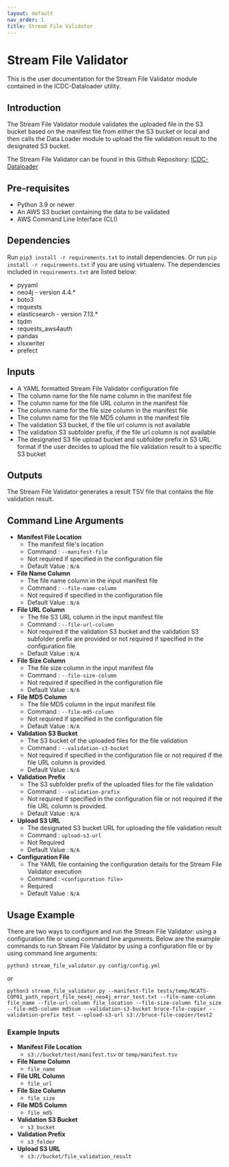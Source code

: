 ```yaml
---
layout: default
nav_order: 1
title: Stream File Validator
---
```

# Stream File Validator
This is the user documentation for the Stream File Validator module contained in the ICDC-Dataloader utility.

## Introduction
The Stream File Validator module validates the uploaded file in the S3 bucket based on the manifest file from either the S3 bucket or local and then calls the Data Loader module to upload the file validation result to the designated S3 bucket.

The Stream File Validator can be found in this Github Repository: [ICDC-Dataloader](https://github.com/CBIIT/icdc-dataloader)

## Pre-requisites
* Python 3.9 or newer
* An AWS S3 bucket containing the data to be validated
* AWS Command Line Interface (CLI)

## Dependencies
Run ```pip3 install -r requirements.txt``` to install dependencies. Or run ```pip install -r requirements.txt``` if you are using virtualenv. The dependencies included in ````requirements.txt```` are listed below:

* pyyaml
* neo4j - version 4.4.*
* boto3
* requests
* elasticsearch - version 7.13.*
* tqdm
* requests_aws4auth
* pandas
* xlsxwriter
* prefect

## Inputs
* A YAML formatted Stream File Validator configuration file
* The column name for the file name column in the manifest file
* The column name for the file URL column in the manifest file
* The column name for the file size column in the manifest file
* The column name for the file MD5 column in the manifest file
* The validation S3 bucket, if the file url column is not available
* The validation S3 subfolder prefix, if the file url column is not available
* The designated S3 file upload bucket and subfolder prefix in S3 URL format if the user decides to upload the file validation result to a specific S3 bucket

## Outputs
The Stream File Validator generates a result TSV file that contains the file validation result.

## Command Line Arguments
* **Manifest File Location**
    * The manifest file's location
    * Command : ````--manifest-file````
    * Not required if specified in the configuration file
    * Default Value : ````N/A````
* **File Name Column**
    * The file name column in the input manifest file
    * Command : ````--file-name-column````
    * Not required if specified in the configuration file
    * Default Value : ````N/A````
* **File URL Column**
    * The file S3 URL column in the input manifest file
    * Command : ````--file-url-column````
    * Not required if the validation S3 bucket and the validation S3 subfolder prefix are provided or not required if specified in the configuration file
    * Default Value : ````N/A````
* **File Size Column**
    * The file size column in the input manifest file
    * Command : ````--file-size-column````
    * Not required if specified in the configuration file
    * Default Value : ````N/A````
* **File MD5 Column**
    * The file MD5 column in the input manifest file
    * Command : ````--file-md5-column````
    * Not required if specified in the configuration file
    * Default Value : ````N/A````
* **Validation S3 Bucket**
    * The S3 bucket of the uploaded files for the file validation
    * Command : ````--validation-s3-bucket````
    * Not required if specified in the configuration file or not required if the file URL column is provided.
    * Default Value : ````N/A````
* **Validation Prefix**
    * The S3 subfolder prefix of the uploaded files for the file validation
    * Command : ````--validation-prefix````
    * Not required if specified in the configuration file or not required if the file URL column is provided.
    * Default Value : ````N/A````
* **Upload S3 URL**
    * The designated S3 bucket URL for uploading the file validation result
    * Command : ````upload-s3-url````
    * Not Required
    * Default Value : ````N/A````
* **Configuration File**
    * The YAML file containing the configuration details for the Stream File Validator execution
    * Command : ````<configuration file>````
    * Required
    * Default Value : ````N/A````

## Usage Example
There are two ways to configure and run the Stream File Validator: using a configuration file or using command line arguments. Below are the example commands to run Stream File Validator by using a configuration file or by using command line arguments:
````
python3 stream_file_validator.py config/config.yml
````
or
````
python3 stream_file_validator.py --manifest-file tests/temp/NCATS-COP01_path_report_file_neo4j_neo4j_error_test.txt --file-name-column file_name --file-url-column file_location --file-size-column file_size --file-md5-column md5sum --validation-s3-bucket bruce-file-copier --validation-prefix test --upload-s3-url s3://bruce-file-copier/test2
````
### Example Inputs
* **Manifest File Location**
    * ````s3://bucket/test/manifest.tsv```` or ````temp/manifest.tsv````
* **File Name Column**
    * ````file_name````
* **File URL Column**
    * ````file_url````
* **File Size Column**
    * ````file_size````
* **File MD5 Column**
    * ````file_md5````
* **Validation S3 Bucket**
    * ````s3_bucket````
* **Validation Prefix**
    * ````s3_folder````
* **Upload S3 URL**
    * ````s3://bucket/file_validation_result````
